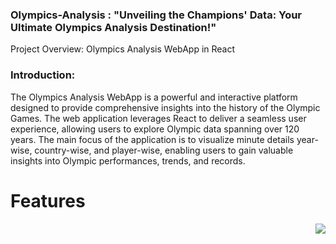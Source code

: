 
###  Olympics-Analysis : "Unveiling the Champions' Data: Your Ultimate Olympics Analysis Destination!"

Project Overview: Olympics Analysis WebApp in React

<h3>Introduction:</h3>

The Olympics Analysis WebApp is a powerful and interactive platform designed to provide comprehensive insights into the history of the Olympic Games. The web application leverages React to deliver a seamless user experience, allowing users to explore Olympic data spanning over 120 years. The main focus of the application is to visualize minute details year-wise, country-wise, and player-wise, enabling users to gain valuable insights into Olympic performances, trends, and records.

# Features

<img align="right" src="templates/olympic_games_dribbble.png">


